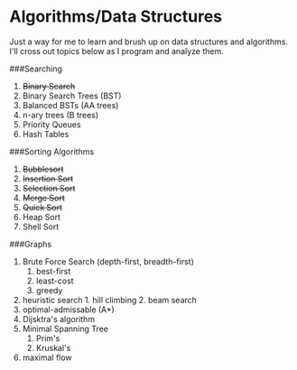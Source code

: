 Algorithms/Data Structures
==========

Just a way for me to learn and brush up on data structures and algorithms. I'll cross out topics below as I program and analyze them.

###Searching

1. <strike>Binary Search</strike>
2. Binary Search Trees (BST)
3. Balanced BSTs (AA trees)
4. n-ary trees (B trees)
5. Priority Queues
6. Hash Tables

###Sorting Algorithms

1. <strike>Bubblesort</strike>
2. <strike>Insertion Sort</strike>
3. <strike>Selection Sort</strike>
4. <strike>Merge Sort</strike>
5. <strike>Quick Sort</strike>
6. Heap Sort
7. Shell Sort

###Graphs

1. Brute Force Search (depth-first, breadth-first)
	1. best-first
	2. least-cost
	3. greedy
2. heuristic search
		1. hill climbing
		2. beam search
3. optimal-admissable (A*)
4. Dijsktra's algorithm
5. Minimal Spanning Tree
	1. Prim's
	2. Kruskal's
6. maximal flow


